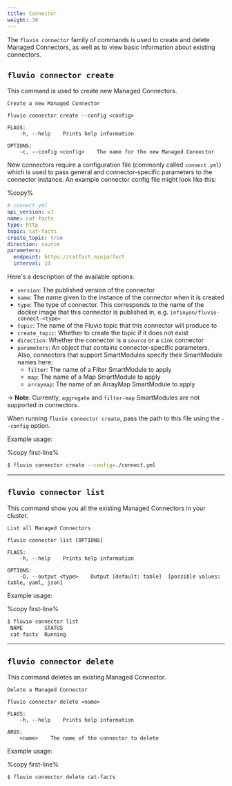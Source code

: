 ```yaml
---
title: Connector
weight: 30
---
```


The `fluvio connector` family of commands is used to create and delete Managed Connectors,
as well as to view basic information about existing connectors.

## `fluvio connector create`

This command is used to create new Managed Connectors.

```
Create a new Managed Connector

fluvio connector create --config <config>

FLAGS:
    -h, --help    Prints help information

OPTIONS:
    -c, --config <config>    The name for the new Managed Connector
```

New connectors require a
configuration file (commonly called `connect.yml`) which is used to pass general
and connector-specific parameters to the connector instance.
An example connector config file might look like this:

%copy%
```yaml
# connect.yml
api_version: v1
name: cat-facts
type: http
topic: cat-facts
create_topic: true
direction: source
parameters:
  endpoint: https://catfact.ninja/fact
  interval: 10
```

Here's a description of the available options:

- `version`: The published version of the connector
- `name`: The name given to the instance of the connector when it is created
- `type`: The type of connector. This corresponds to the name of the docker image
  that this connector is published in, e.g. `infinyon/fluvio-connect-<type>`
- `topic`: The name of the Fluvio topic that this connector will produce to
- `create_topic`: Whether to create the topic if it does not exist
- `direction`: Whether the connector is a `source` or a `sink` connector
- `parameters`: An object that contains connector-specific parameters.
  Also, connectors that support SmartModules specify their SmartModule names here:
  - `filter`: The name of a Filter SmartModule to apply
  - `map`: The name of a Map SmartModule to apply
  - `arraymap`: The name of an ArrayMap SmartModule to apply

-> **Note**: Currently, `aggregate` and `filter-map` SmartModules are not supported in connectors.

When running `fluvio connector create`, pass the path to this file using the `--config`
option.

Example usage:

%copy first-line%
```bash
$ fluvio connector create --config=./connect.yml
```

---

## `fluvio connector list`

This command show you all the existing Managed Connectors in your cluster.

```
List all Managed Connectors

fluvio connector list [OPTIONS]

FLAGS:
    -h, --help    Prints help information

OPTIONS:
    -O, --output <type>    Output [default: table]  [possible values: table, yaml, json]
```

Example usage:

%copy first-line%
```bash
$ fluvio connector list
 NAME       STATUS
 cat-facts  Running
```

---

## `fluvio connector delete`

This command deletes an existing Managed Connector.

```
Delete a Managed Connector

fluvio connector delete <name>

FLAGS:
    -h, --help    Prints help information

ARGS:
    <name>    The name of the connector to delete
```

Example usage:

%copy first-line%
```bash
$ fluvio connector delete cat-facts
```